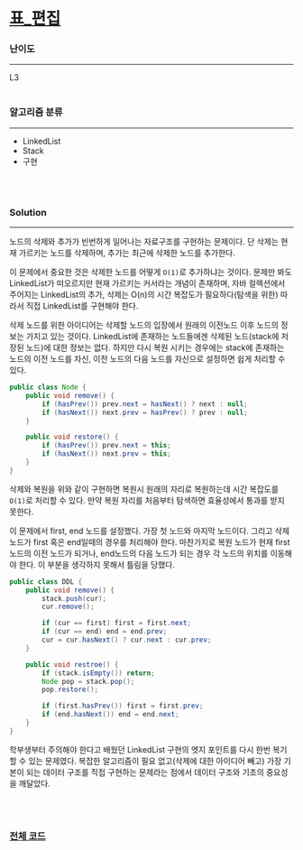 # [표_편집](https://programmers.co.kr/learn/courses/30/lessons/81303)

### 난이도

***
L3
<br><br>

### 알고리즘 분류

***

* LinkedList
* Stack
* 구현

<br><br>

### Solution

***

노드의 삭제와 추가가 빈번하게 일어나는 자료구조를 구현하는 문제이다. 단 삭제는 현재 가르키는 노드를 삭제하며, 추가는 최근에 삭제한 노드를 추가한다.

이 문제에서 중요한 것은 삭제한 노드를 어떻게 `O(1)`로 추가하냐는 것이다. 문제만 봐도 LinkedList가 떠오르지만 현재 가르키는 커서라는 개념이 존재하며, 자바 컬렉션에서 주어지는 LinkedList의
추가, 삭제는 O(n)의 시간 복잡도가 필요하다(탐색을 위한) 따라서 직접 LinkedList를 구현해야 한다.

삭제 노드를 위한 아이디어는 삭제할 노드의 입장에서 원래의 이전노드 이후 노드의 정보는 가지고 있는 것이다. LinkedList에 존재하는 노드들에겐 삭제된 노드(stack에 저장된 노드)에 대한 정보는 없다.
하지만 다시 복원 시키는 경우에는 stack에 존재하는 노드의 이전 노드를 자신, 이전 노드의 다음 노드를 자신으로 설정하면 쉽게 처리할 수 있다.

```java
public class Node {
    public void remove() {
        if (hasPrev()) prev.next = hasNext() ? next : null;
        if (hasNext()) next.prev = hasPrev() ? prev : null;
    }

    public void restore() {
        if (hasPrev()) prev.next = this;
        if (hasNext()) next.prev = this;
    }
}
```

삭제와 복원을 위와 같이 구현하면 복원시 원래의 자리로 복원하는데 시간 복잡도를 `O(1)`로 처리할 수 있다. 만약 복원 자리를 처음부터 탐색하면 효율성에서 통과를 받지 못한다.

이 문제에서 first, end 노드를 설정했다. 가장 첫 노드와 마지막 노드이다. 그리고 삭제노드가 first 혹은 end일때의 경우를 처리해야 한다. 마찬가지로 복원 노드가 현재 first 노드의 이전 노드가
되거나, end노드의 다음 노드가 되는 경우 각 노드의 위치를 이동해야 한다. 이 부분을 생각하지 못해서 틀림을 당했다.

```java
public class DDL {
    public void remove() {
        stack.push(cur);
        cur.remove();

        if (cur == first) first = first.next;
        if (cur == end) end = end.prev;
        cur = cur.hasNext() ? cur.next : cur.prev;
    }

    public void restroe() {
        if (stack.isEmpty()) return;
        Node pop = stack.pop();
        pop.restore();

        if (first.hasPrev()) first = first.prev;
        if (end.hasNext()) end = end.next;
    }
}
```

학부생부터 주의해야 한다고 배웠던 LinkedList 구현의 엣지 포인트를 다시 한번 복기할 수 있는 문제였다. 복잡한 알고리즘이 필요 없고(삭제에 대한 아이디어 빼고) 가장 기본이 되는 데이터 구조를 직접 구현하는
문제라는 점에서 데이터 구조와 기초의 중요성을 깨달았다.

<br><br>

### [전체 코드](https://github.com/Jungmin-Seo0527/CodingTest/blob/main/src/kakao/internship2021/표_편집.java)
